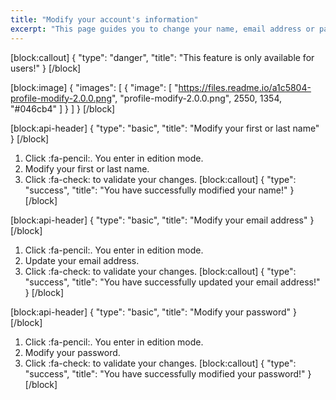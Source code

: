 ```yaml
---
title: "Modify your account's information"
excerpt: "This page guides you to change your name, email address or password, as a user."
---
```

[block:callout]
{
  "type": "danger",
  "title": "This feature is only available for users!"
}
[/block]

[block:image]
{
  "images": [
    {
      "image": [
        "https://files.readme.io/a1c5804-profile-modify-2.0.0.png",
        "profile-modify-2.0.0.png",
        2550,
        1354,
        "#046cb4"
      ]
    }
  ]
}
[/block]

[block:api-header]
{
  "type": "basic",
  "title": "Modify your first or last name"
}
[/block]
1. Click :fa-pencil:. You enter in edition mode.
2. Modify your first or last name.
3. Click :fa-check: to validate your changes.
[block:callout]
{
  "type": "success",
  "title": "You have successfully modified your name!"
}
[/block]

[block:api-header]
{
  "type": "basic",
  "title": "Modify your email address"
}
[/block]
1. Click :fa-pencil:. You enter in edition mode.
2. Update your email address.
3. Click :fa-check: to validate your changes.
[block:callout]
{
  "type": "success",
  "title": "You have successfully updated your email address!"
}
[/block]

[block:api-header]
{
  "type": "basic",
  "title": "Modify your password"
}
[/block]
1. Click :fa-pencil:. You enter in edition mode.
2. Modify your password.
3. Click :fa-check: to validate your changes.
[block:callout]
{
  "type": "success",
  "title": "You have successfully modified your password!"
}
[/block]